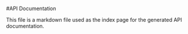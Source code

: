 #API Documentation

This file is a markdown file used as the index page for the generated API documentation. 

